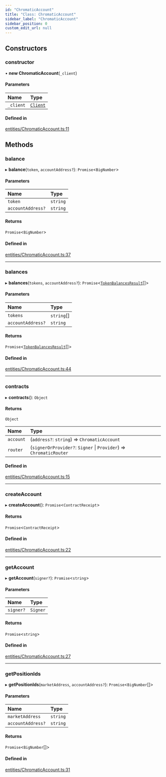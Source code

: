 ```yaml
---
id: "ChromaticAccount"
title: "Class: ChromaticAccount"
sidebar_label: "ChromaticAccount"
sidebar_position: 0
custom_edit_url: null
---
```


## Constructors

### constructor

• **new ChromaticAccount**(`_client`)

#### Parameters

| Name | Type |
| :------ | :------ |
| `_client` | [`Client`](Client.md) |

#### Defined in

[entities/ChromaticAccount.ts:11](https://github.com/chromatic-protocol/sdk/blob/1fd4062/src/entities/ChromaticAccount.ts#L11)

## Methods

### balance

▸ **balance**(`token`, `accountAddress?`): `Promise`<`BigNumber`\>

#### Parameters

| Name | Type |
| :------ | :------ |
| `token` | `string` |
| `accountAddress?` | `string` |

#### Returns

`Promise`<`BigNumber`\>

#### Defined in

[entities/ChromaticAccount.ts:37](https://github.com/chromatic-protocol/sdk/blob/1fd4062/src/entities/ChromaticAccount.ts#L37)

___

### balances

▸ **balances**(`tokens`, `accountAddress?`): `Promise`<[`TokenBalancesResult`](../interfaces/TokenBalancesResult.md)[]\>

#### Parameters

| Name | Type |
| :------ | :------ |
| `tokens` | `string`[] |
| `accountAddress?` | `string` |

#### Returns

`Promise`<[`TokenBalancesResult`](../interfaces/TokenBalancesResult.md)[]\>

#### Defined in

[entities/ChromaticAccount.ts:44](https://github.com/chromatic-protocol/sdk/blob/1fd4062/src/entities/ChromaticAccount.ts#L44)

___

### contracts

▸ **contracts**(): `Object`

#### Returns

`Object`

| Name | Type |
| :------ | :------ |
| `account` | (`address?`: `string`) => `ChromaticAccount` |
| `router` | (`signerOrProvider?`: `Signer` \| `Provider`) => `ChromaticRouter` |

#### Defined in

[entities/ChromaticAccount.ts:15](https://github.com/chromatic-protocol/sdk/blob/1fd4062/src/entities/ChromaticAccount.ts#L15)

___

### createAccount

▸ **createAccount**(): `Promise`<`ContractReceipt`\>

#### Returns

`Promise`<`ContractReceipt`\>

#### Defined in

[entities/ChromaticAccount.ts:22](https://github.com/chromatic-protocol/sdk/blob/1fd4062/src/entities/ChromaticAccount.ts#L22)

___

### getAccount

▸ **getAccount**(`signer?`): `Promise`<`string`\>

#### Parameters

| Name | Type |
| :------ | :------ |
| `signer?` | `Signer` |

#### Returns

`Promise`<`string`\>

#### Defined in

[entities/ChromaticAccount.ts:27](https://github.com/chromatic-protocol/sdk/blob/1fd4062/src/entities/ChromaticAccount.ts#L27)

___

### getPositionIds

▸ **getPositionIds**(`marketAddress`, `accountAddress?`): `Promise`<`BigNumber`[]\>

#### Parameters

| Name | Type |
| :------ | :------ |
| `marketAddress` | `string` |
| `accountAddress?` | `string` |

#### Returns

`Promise`<`BigNumber`[]\>

#### Defined in

[entities/ChromaticAccount.ts:31](https://github.com/chromatic-protocol/sdk/blob/1fd4062/src/entities/ChromaticAccount.ts#L31)
